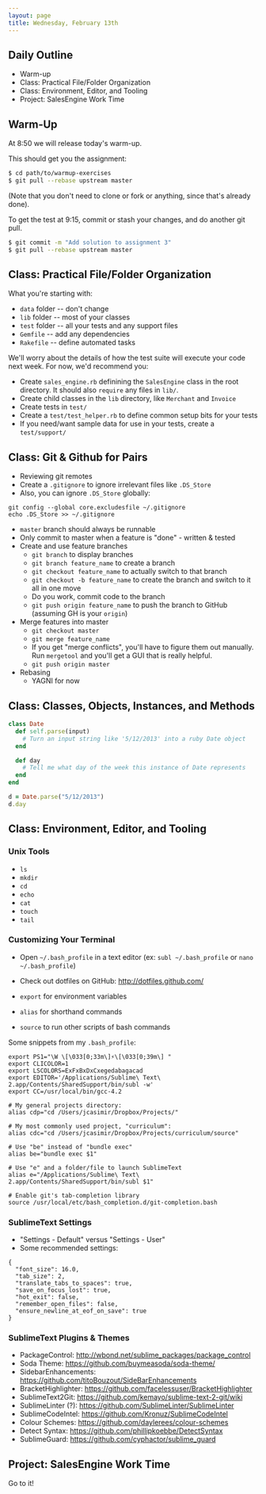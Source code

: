 ```yaml
---
layout: page
title: Wednesday, February 13th
---
```


## Daily Outline

* Warm-up
* Class: Practical File/Folder Organization
* Class: Environment, Editor, and Tooling
* Project: SalesEngine Work Time

## Warm-Up

At 8:50 we will release today's warm-up.

This should get you the assignment:

```sh
$ cd path/to/warmup-exercises
$ git pull --rebase upstream master
```

(Note that you don't need to clone or fork or anything, since that's already done).

To get the test at 9:15, commit or stash your changes, and do another git pull.

```sh
$ git commit -m "Add solution to assignment 3"
$ git pull --rebase upstream master
```


## Class: Practical File/Folder Organization

What you're starting with:

* `data` folder -- don't change
* `lib` folder -- most of your classes
* `test` folder -- all your tests and any support files
* `Gemfile` -- add any dependencies
* `Rakefile` -- define automated tasks

We'll worry about the details of how the test suite will execute your code next week. For now, we'd recommend you:

* Create `sales_engine.rb` definining the `SalesEngine` class in the root directory. It should also `require` any files in `lib/`.
* Create child classes in the `lib` directory, like `Merchant` and `Invoice`
* Create tests in `test/`
* Create a `test/test_helper.rb` to define common setup bits for your tests
* If you need/want sample data for use in your tests, create a `test/support/`

## Class: Git & Github for Pairs

* Reviewing git remotes
* Create a `.gitignore` to ignore irrelevant files like `.DS_Store`
* Also, you can ignore `.DS_Store` globally:

```
git config --global core.excludesfile ~/.gitignore
echo .DS_Store >> ~/.gitignore
```

* `master` branch should always be runnable
* Only commit to master when a feature is "done" - written & tested
* Create and use feature branches
  * `git branch` to display branches
  * `git branch feature_name` to create a branch
  * `git checkout feature_name` to actually switch to that branch
  * `git checkout -b feature_name` to create the branch and switch to it all in one move
  * Do you work, commit code to the branch
  * `git push origin feature_name` to push the branch to GitHub (assuming GH is your `origin`)
* Merge features into master
  * `git checkout master`
  * `git merge feature_name`
  * If you get "merge conflicts", you'll have to figure them out manually. Run `mergetool` and you'll get a GUI that is really helpful.
  * `git push origin master`
* Rebasing
  * YAGNI for now

## Class: Classes, Objects, Instances, and Methods

```ruby
class Date
  def self.parse(input)
    # Turn an input string like '5/12/2013' into a ruby Date object
  end

  def day
    # Tell me what day of the week this instance of Date represents
  end
end

d = Date.parse("5/12/2013")
d.day
```

## Class: Environment, Editor, and Tooling

### Unix Tools

* `ls`
* `mkdir`
* `cd`
* `echo`
* `cat`
* `touch`
* `tail`

### Customizing Your Terminal

* Open `~/.bash_profile` in a text editor (ex: `subl ~/.bash_profile` or `nano ~/.bash_profile`)
* Check out dotfiles on GitHub: http://dotfiles.github.com/

* `export` for environment variables
* `alias` for shorthand commands
* `source` to run other scripts of bash commands

Some snippets from my `.bash_profile`:

```
export PS1="\W \[\033[0;33m\]⚡\[\033[0;39m\] "
export CLICOLOR=1
export LSCOLORS=ExFxBxDxCxegedabagacad
export EDITOR='/Applications/Sublime\ Text\ 2.app/Contents/SharedSupport/bin/subl -w'
export CC=/usr/local/bin/gcc-4.2

# My general projects directory:
alias cdp="cd /Users/jcasimir/Dropbox/Projects/"

# My most commonly used project, "curriculum":
alias cdc="cd /Users/jcasimir/Dropbox/Projects/curriculum/source"

# Use "be" instead of "bundle exec"
alias be="bundle exec $1"

# Use "e" and a folder/file to launch SublimeText
alias e="/Applications/Sublime\ Text\ 2.app/Contents/SharedSupport/bin/subl $1"

# Enable git's tab-completion library
source /usr/local/etc/bash_completion.d/git-completion.bash
```

### SublimeText Settings

* "Settings - Default" versus "Settings - User"
* Some recommended settings:

```
{
  "font_size": 16.0,
  "tab_size": 2,
  "translate_tabs_to_spaces": true,
  "save_on_focus_lost": true,
  "hot_exit": false,
  "remember_open_files": false,
  "ensure_newline_at_eof_on_save": true
}
```

### SublimeText Plugins & Themes

* PackageControl: http://wbond.net/sublime_packages/package_control
* Soda Theme: https://github.com/buymeasoda/soda-theme/
* SidebarEnhancements: https://github.com/titoBouzout/SideBarEnhancements
* BracketHighlighter: https://github.com/facelessuser/BracketHighlighter
* SublimeText2Git: https://github.com/kemayo/sublime-text-2-git/wiki
* SublimeLinter (?): https://github.com/SublimeLinter/SublimeLinter
* SublimeCodeIntel: https://github.com/Kronuz/SublimeCodeIntel
* Colour Schemes: https://github.com/daylerees/colour-schemes
* Detect Syntax: https://github.com/phillipkoebbe/DetectSyntax
* SublimeGuard: https://github.com/cyphactor/sublime_guard

## Project: SalesEngine Work Time

Go to it!
